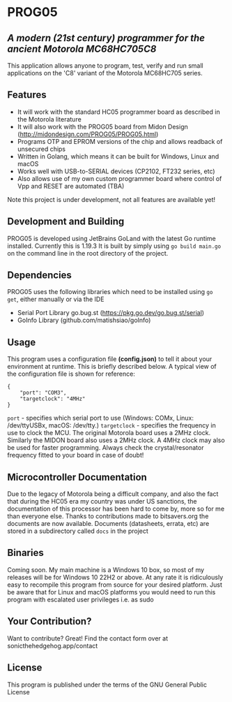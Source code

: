 # PROG05
## _A modern (21st century) programmer for the ancient Motorola MC68HC705C8_
This application allows anyone to program, test, verify and run small applications on the 'C8' variant of the Motorola MC68HC705 series.
## Features

- It will work with the standard HC05 programmer board as described in the Motorola literature
- It will also work with the PROG05 board from Midon Design (http://midondesign.com/PROG05/PROG05.html)
- Programs OTP and EPROM versions of the chip and allows readback of unsecured chips
- Written in Golang, which means it can be built for Windows, Linux and macOS
- Works well with USB-to-SERIAL devices (CP2102, FT232 series, etc)
- Also allows use of my own custom programmer board where control of Vpp and RESET are automated (TBA)

Note this project is under development, not all features are available yet!
## Development and Building

PROG05 is developed using JetBrains GoLand with the latest Go runtime installed. Currently this is 1.19.3
It is built by simply using ```go build main.go``` on the command line in the root directory of the project.

## Dependencies

PROG05 uses the following libraries which need to be installed using ``go get``, either manually or via the IDE
- Serial Port Library go.bug.st (https://pkg.go.dev/go.bug.st/serial)
- GoInfo Library (github.com/matishsiao/goInfo)

## Usage
This program uses a configuration file **(config.json)** to tell it about your environment at runtime. This is briefly described below.
A typical view of the configuration file is shown for reference:
```
{
	"port": "COM3",
    "targetclock": "4MHz"
}
```
```port``` - specifies which serial port to use (Windows: COMx, Linux: /dev/ttyUSBx, macOS: /dev/tty.<hardware-specific-name>)
```targetclock``` - specifies the frequency in use to clock the MCU. The original Motorola board uses a 2MHz clock. Similarly the MIDON board also uses a 2MHz clock. A 4MHz clock may also be used for faster programming. Always check the crystal/resonator frequency fitted to your board in case of doubt!

## Microcontroller Documentation
Due to the legacy of Motorola being a difficult company, and also the fact that during the HC05 era my country was under US sanctions, the documentation of this processor has been hard to come by, more so for me than everyone else. Thanks to contributions made to bitsavers.org the documents are now available. Documents (datasheets, errata, etc) are stored in a subdirectory called ```docs``` in the project

## Binaries
Coming soon.
My main machine is a Windows 10 box, so most of my releases will be for Windows 10 22H2 or above.
At any rate it is ridiculously easy to recompile this program from source for your desired platform. Just be aware
that for Linux and macOS platforms you would need to run this program with escalated user privileges i.e. as sudo

## Your Contribution?

Want to contribute? Great!
Find the contact form over at sonicthehedgehog.app/contact

## License

This program is published under the terms of the GNU General Public License
